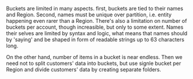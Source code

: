 Buckets are limited in many aspects. first, buckets are tied to their names and Region. Second, names must be unique over partition, i.e. entity happening even rarer than a Region. There's also a limitation on number of buckets per account, though increasible, but only to some extent.
Names their selves are limited by syntax and logic, what means that names should by 'saying' and be shaped in form of readable strings up to 63 characters long.

On the other hand, number of items in a bucket is near endless.
Then we need not to split customers' data into buckets, but use signle bucket per Region and divide customers' data by creating separate folders.
